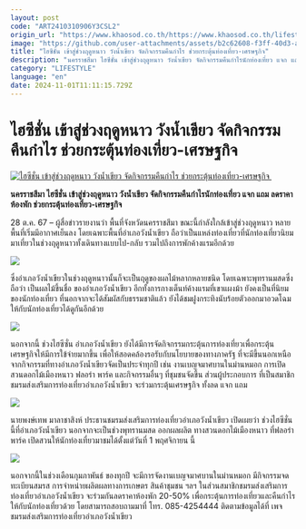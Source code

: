 ```yaml
---
layout: post
code: "ART2410310906Y3CSL2"
origin_url: "https://www.khaosod.co.th/https://www.khaosod.co.th/lifestyle/travel/news_9478576"
image: "https://github.com/user-attachments/assets/b2c62608-f3ff-40d3-ab30-f43ec7d1c421"
title: "ไฮซีชั่น เข้าสู่ช่วงฤดูหนาว วังน้ำเขียว จัดกิจกรรมคืนกำไร ช่วยกระตุ้นท่องเที่ยว-เศรษฐกิจ"
description: "นครราชสีมา ไฮซีชั่น เข้าสู่ช่วงฤดูหนาว วังน้ำเขียว จัดกิจกรรมคืนกำไรนักท่องเที่ยว แจก แถม ลดราคาห้องพัก ช่วยกระตุ้นท่องเที่ยว-เศรษฐกิจ "
category: "LIFESTYLE"
language: "en"
date: 2024-11-01T11:11:15.729Z
---
```


# ไฮซีชั่น เข้าสู่ช่วงฤดูหนาว วังน้ำเขียว จัดกิจกรรมคืนกำไร ช่วยกระตุ้นท่องเที่ยว-เศรษฐกิจ

[![ไฮซีชั่น เข้าสู่ช่วงฤดูหนาว วังน้ำเขียว จัดกิจกรรมคืนกำไร ช่วยกระตุ้นท่องเที่ยว-เศรษฐกิจ ](https://www.khaosod.co.th/wpapp/uploads/2024/10/3809134_0.jpg "ไฮซีชั่น เข้าสู่ช่วงฤดูหนาว วังน้ำเขียว จัดกิจกรรมคืนกำไร ช่วยกระตุ้นท่องเที่ยว-เศรษฐกิจ ")](https://www.khaosod.co.th/wpapp/uploads/2024/10/3809134_0.jpg)

**นครราชสีมา ไฮซีชั่น เข้าสู่ช่วงฤดูหนาว วังน้ำเขียว จัดกิจกรรมคืนกำไรนักท่องเที่ยว แจก แถม ลดราคาห้องพัก ช่วยกระตุ้นท่องเที่ยว-เศรษฐกิจ**

28 ต.ค. 67 – ผู้สื่อข่าวรายงานว่า พื้นที่จังหวัดนครราชสีมา ขณะนี้กำลังใกล้เข้าสู่ช่วงฤดูหนาว หลายพื้นที่เริ่มมีอากาศเย็นลง โดยเฉพาะพื้นที่อำเภอวังน้ำเขียว ถือว่าเป็นแหล่งท่องเที่ยวที่นักท่องเที่ยวนิยมมาเที่ยวในช่วงฤดูหนาวทั้งเดินทางแบบไป-กลับ รวมไปถึงการพักค้างแรมอีกด้วย

![](https://www.khaosod.co.th/wpapp/uploads/2024/10/3809130_0.jpg)

ซึ่งอำเภอวังน้ำเขียวในช่วงฤดูหนาวนั้นก็จะเป็นฤดูของผลไม้หลากหลายชนิด โดยเฉพาะพุทรานมสดซึ่งถือว่า เป็นผลไม้ขึ้นชื่อ ของอำเภอวังน้ำเขียว อีกทั้งการกางเต็นท์ค้างแรมที่เขาแผงม้า ยังคงเป็นที่นิยมของนักท่องเที่ยว ที่นอกจากจะได้สัมผัสกับธรรมชาติแล้ว ยังได้ชมฝูงกระทิงนับร้อยตัวออกมาอวดโฉมให้กับนักท่องเที่ยวได้ดูกันอีกด้วย

![](https://www.khaosod.co.th/wpapp/uploads/2024/10/3809131_0.jpg)

นอกจากนี้ ช่วงไฮซีซั่น อำเภอวังน้ำเขียว ยังได้มีการจัดกิจกรรมกระตุ้นการท่องเที่ยวเพื่อกระตุ้นเศรษฐกิจให้มีการใข้จ่ายมากขึ้น เพื่อให้สอดคล้องรอรับกับนโยบายของทางภาครัฐ ที่จะมีขึ้นนอกเหนือจากกิจกรรมที่ทางอำเภอวังน้ำเขียวจัดเป็นประจำทุกปี เช่น งานเบญจมาศบานในม่านหมอก การเปิดสวนดอกไม้เมืองหนาว ฟลอร่า พาร์ค และกิจกรรมอื่นๆ ที่ชุมชนจัดขึ้น ส่วนผู้ประกอบการ ที่เป็นสมาชิกชมรมส่งเสริมการท่องเที่ยวอำเภอวังน้ำเขียว จะร่วมกระตุ้นเศรษฐกิจ ทั้งลด แจก แถม

![](https://www.khaosod.co.th/wpapp/uploads/2024/10/3809125_0.jpg)

นายพงษ์เทพ มาลาชาสิงห์ ประธานชมรมส่งเสริมการท่องเที่ยวอำเภอวังน้ำเขียว เปิดเผยว่า ช่วงไฮซีชั่นนี้ที่อำเภอวังน้ำเขียว นอกจากจะเป็นช่วงพุทรานมสด ออกผลผลิต ทางสวนดอกไม้เมืองหนาว ที่ฟลอร่า พาร์ค เปิดสวนให้นักท่องเที่ยวมาชมได้ตั้งแต่วันที่ 1 พฤศจิกายน นี้

![](https://www.khaosod.co.th/wpapp/uploads/2024/10/3809124_0.jpg)

นอกจากนี้ในช่วงเดือนกุมภาพันธ์ ของทุกปี จะมีการจัดงานเบญจมาศบานในม่านหมอก มีกิจกรรมจดทะเบียนสมรส การจำหน่ายผลิตผลทางการเกษตร สินค้าชุมชน ฯลฯ ในส่วนสมาชิกชมรมส่งเสริมการท่องเที่ยวอำเภอวังน้ำเขียว จะร่วมกันลดราคาห้องพัก 20-50% เพื่อกระตุ้นการท่องเที่ยวและคืนกำไรให้กับนักท่องเที่ยวด้วย โดยสามารถสอบถามมาที่ โทร. 085-4254444 ติดตามข้อมูลได้ที่ เพจชมรมส่งเสริมการท่องเที่ยวอำเภอวังน้ำเขียว